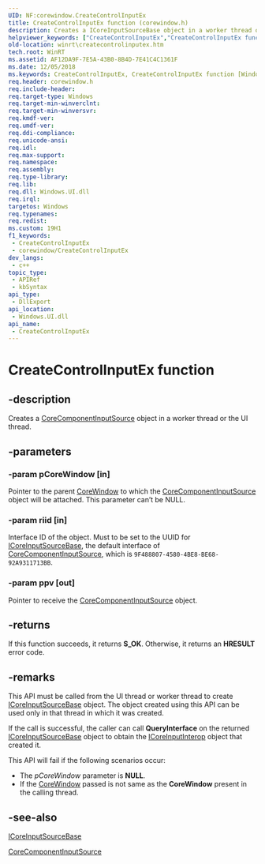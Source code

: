 ```yaml
---
UID: NF:corewindow.CreateControlInputEx
title: CreateControlInputEx function (corewindow.h)
description: Creates a ICoreInputSourceBase object in a worker thread or the UI thread.
helpviewer_keywords: ["CreateControlInputEx","CreateControlInputEx function [Windows Runtime]","corewindow/CreateControlInputEx","winrt.createcontrolinputex"]
old-location: winrt\createcontrolinputex.htm
tech.root: WinRT
ms.assetid: AF12DA9F-7E5A-43B0-8B4D-7E41C4C1361F
ms.date: 12/05/2018
ms.keywords: CreateControlInputEx, CreateControlInputEx function [Windows Runtime], corewindow/CreateControlInputEx, winrt.createcontrolinputex
req.header: corewindow.h
req.include-header: 
req.target-type: Windows
req.target-min-winverclnt: 
req.target-min-winversvr: 
req.kmdf-ver: 
req.umdf-ver: 
req.ddi-compliance: 
req.unicode-ansi: 
req.idl: 
req.max-support: 
req.namespace: 
req.assembly: 
req.type-library: 
req.lib: 
req.dll: Windows.UI.dll
req.irql: 
targetos: Windows
req.typenames: 
req.redist: 
ms.custom: 19H1
f1_keywords:
 - CreateControlInputEx
 - corewindow/CreateControlInputEx
dev_langs:
 - c++
topic_type:
 - APIRef
 - kbSyntax
api_type:
 - DllExport
api_location:
 - Windows.UI.dll
api_name:
 - CreateControlInputEx
---
```


# CreateControlInputEx function


## -description

Creates a <a href="/uwp/api/windows.ui.core.corecomponentinputsource">CoreComponentInputSource</a> object in a worker thread or the UI thread.

## -parameters

### -param pCoreWindow [in]

Pointer to the parent <a href="https://msdn.microsoft.com/60b1c8c6-c136-4c4c-8e46-69a792d58ed0">CoreWindow</a> to which the <a href="/uwp/api/windows.ui.core.corecomponentinputsource">CoreComponentInputSource</a> object will be attached. This parameter can’t be NULL.

### -param riid [in]

Interface ID of the object. Must to be set to the UUID for <a href="/uwp/api/windows.ui.core.icoreinputsourcebase">ICoreInputSourceBase</a>, the default interface of <a href="/uwp/api/windows.ui.core.corecomponentinputsource">CoreComponentInputSource</a>, which is `9F488807-4580-4BE8-BE68-92A9311713BB`.

### -param ppv [out]

Pointer to receive the <a href="/uwp/api/windows.ui.core.corecomponentinputsource">CoreComponentInputSource</a> object.

## -returns

If this function succeeds, it returns <b>S_OK</b>. Otherwise, it returns an <b>HRESULT</b> error code.

## -remarks

This API must be called from the UI thread or worker thread to create <a href="/uwp/api/windows.ui.core.icoreinputsourcebase">ICoreInputSourceBase</a> object. The object created using this API can be used only in that thread in which it was created.

If the call is successful, the caller can call <b>QueryInterface</b> on the returned <a href="/uwp/api/windows.ui.core.icoreinputsourcebase">ICoreInputSourceBase</a> object to obtain the <a href="/windows/desktop/api/corewindow/nn-corewindow-icoreinputinterop">ICoreInputInterop</a> object that created it.

This API will fail if the following scenarios occur:

<ul>
<li>The <i>pCoreWindow</i> parameter is <b>NULL</b>.</li>
<li>If the <a href="https://msdn.microsoft.com/60b1c8c6-c136-4c4c-8e46-69a792d58ed0">CoreWindow</a> passed is not same as the <b>CoreWindow</b> present in the calling thread. </li>
</ul>

## -see-also

<a href="/uwp/api/windows.ui.core.icoreinputsourcebase">ICoreInputSourceBase</a>



<a href="/uwp/api/windows.ui.core.corecomponentinputsource">CoreComponentInputSource</a>